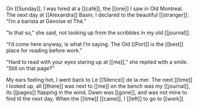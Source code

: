 On [[Sunday]], I was hired at a [[café]], the [[one]] I saw in Old Montreal. The next day at [[Alexandra]] Basin, I declared to the beautiful [[stranger]]: “I’m a barista at Génoise et Thé.”

“Is that so,” she said, not looking up from the scribbles in my old [[journal]].

“I’d come here anyway, is what I’m saying. The Old [[Port]] is the [[best]] place for reading before work.”

“Hard to read with your eyes staring up at [[me]],” she replied with a smile. “Still on that page?”

My ears feeling hot, I went back to Le [[Silence]] de la mer. The next [[time]] I looked up, all [[there]] was next to [[me]] on the bench was my [[journal]], its [[pages]] flapping in the wind. Dawn was [[gone]], and was not mine to find til the next day. When the [[time]] [[came]], I [[left]] to go to [[work]].